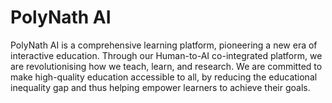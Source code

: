 # PolyNath AI

PolyNath AI is a comprehensive learning platform, pioneering a new era of interactive education. Through our Human-to-AI co-integrated platform, we are revolutionising how we teach, learn, and research. We are committed to make high-quality education accessible to all, by reducing the educational inequality gap and thus helping empower learners to achieve their goals.
